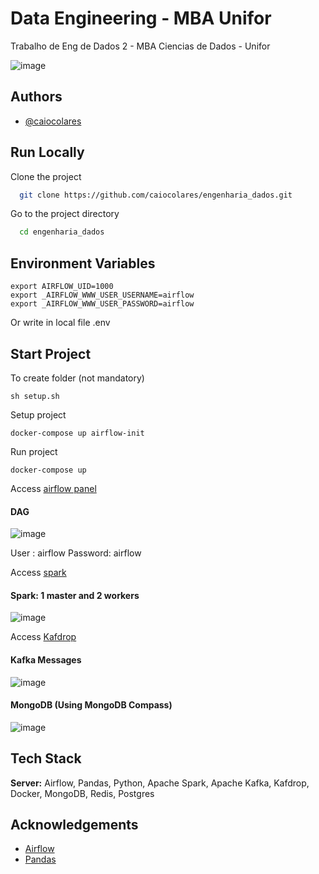 
# Data Engineering - MBA Unifor 
Trabalho de Eng de Dados 2 - MBA Ciencias de Dados - Unifor


![image](https://github.com/caiocolares/engenharia_dados/assets/26276218/e50628a5-d4f7-4259-9754-1c5b2c5d9593)

## Authors

- [@caiocolares](https://www.github.com/caiocolares)



## Run Locally

Clone the project

```bash
  git clone https://github.com/caiocolares/engenharia_dados.git
```

Go to the project directory

```bash
  cd engenharia_dados
```



## Environment Variables

```
export AIRFLOW_UID=1000
export _AIRFLOW_WWW_USER_USERNAME=airflow
export _AIRFLOW_WWW_USER_PASSWORD=airflow
```
Or write in local file .env


## Start Project 

To create folder (not mandatory)
```
sh setup.sh
```

Setup project
```
docker-compose up airflow-init
```

Run project
```
docker-compose up 
```


Access [airflow panel](http://localhost:8080)
#### DAG
![image](https://github.com/caiocolares/engenharia_dados/assets/26276218/e50628a5-d4f7-4259-9754-1c5b2c5d9593)

User : airflow
Password: airflow

Access [spark](http://localhost:8888)

#### Spark: 1 master and 2 workers
![image](https://github.com/caiocolares/engenharia_dados/assets/26276218/e50628a5-d4f7-4259-9754-1c5b2c5d9593)


Access [Kafdrop](http://localhost:19000) 

#### Kafka Messages
![image](https://github.com/caiocolares/engenharia_dados/assets/26276218/e50628a5-d4f7-4259-9754-1c5b2c5d9593)

#### MongoDB (Using MongoDB Compass)
![image](https://github.com/caiocolares/engenharia_dados/assets/26276218/e50628a5-d4f7-4259-9754-1c5b2c5d9593)




## Tech Stack


**Server:** Airflow, Pandas, Python, Apache Spark, Apache Kafka, Kafdrop, Docker, MongoDB, Redis, Postgres

## Acknowledgements

- [Airflow](https://airflow.apache.org/)
- [Pandas](https://pandas.pydata.org/)

